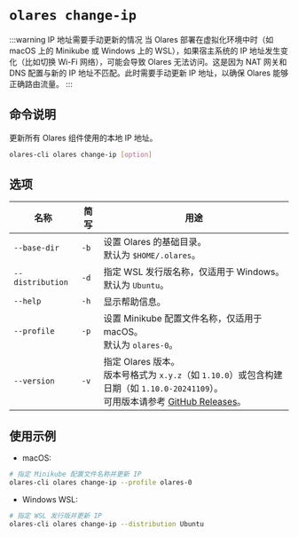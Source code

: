 # `olares change-ip`
:::warning IP 地址需要手动更新的情况
当 Olares 部署在虚拟化环境中时（如 macOS 上的 Minikube 或 Windows 上的 WSL），如果宿主系统的 IP 地址发生变化（比如切换 Wi-Fi 网络），可能会导致 Olares 无法访问。这是因为 NAT 网关和 DNS 配置与新的 IP 地址不匹配。此时需要手动更新 IP 地址，以确保 Olares 能够正确路由流量。
:::

## 命令说明
更新所有 Olares 组件使用的本地 IP 地址。

```bash
olares-cli olares change-ip [option]
```

## 选项

| 名称                 | 简写 | 用途                                                                                                                                                 |
|------------------|-----------|----------------------------------------------------------------------------------------------------------------------------------------------------|
| `--base-dir`         | `-b`      | 设置 Olares 的基础目录。<br>默认为 `$HOME/.olares`。                                                                                                           |
| `--distribution` | `-d`      | 指定 WSL 发行版名称，仅适用于 Windows。<br>默认为 `Ubuntu`。                                                                                                        |
| `--help`             | `-h`      | 显示帮助信息。                                                                                                                                            |
| `--profile`  | `-p`      | 设置 Minikube 配置文件名称，仅适用于 macOS。<br> 默认为 `olares-0`。                                                                                                 |
| `--version`          | `-v`      | 指定 Olares 版本。<br>版本号格式为 `x.y.z`（如 `1.10.0`）或包含构建日期（如 `1.10.0-20241109`）。<br> 可用版本请参考 [GitHub Releases](https://github.com/beclab/Olares/releases)。 |

## 使用示例
- macOS:
```bash
# 指定 Minikube 配置文件名称并更新 IP
olares-cli olares change-ip --profile olares-0
```
- Windows WSL:
```bash
# 指定 WSL 发行版并更新 IP
olares-cli olares change-ip --distribution Ubuntu
```